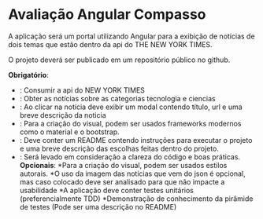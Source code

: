 # Avaliação Angular Compasso

A aplicação será um portal utilizando Angular para a exibição de notícias de dois temas que estão dentro da api do THE NEW YORK TIMES.

O projeto deverá ser publicado em um repositório público no github.

**Obrigatório**:
* : Consumir a api do NEW YORK TIMES
* : Obter as notícias sobre as categorias tecnologia e ciencias
* : Ao clicar na notícia deve exibir um modal contendo título, url e uma breve descrição da noticia
* : Para a criação do visual, podem ser usados frameworks modernos como o material e o bootstrap.
* : Deve conter um README contendo instruções para executar o projeto e uma breve descrição das escolhas feitas dentro do projeto.
* : Será levado em consideração a clareza do código e boas práticas.
**Opcionais**:
	*Para a criação do visual, podem ser usados estilos autorais.
	*O uso da imagem das notícias que vem do json é opcional, mas caso colocado deve ser analisado para que não impacte a usabilidade
	*A aplicação deve conter testes unitários (preferencialmente TDD)
	*Demonstração de conhecimento da pirâmide de testes (Pode ser uma descrição no README)
